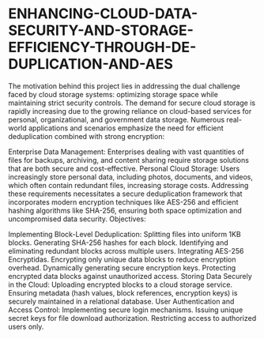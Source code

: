 # ENHANCING-CLOUD-DATA-SECURITY-AND-STORAGE-EFFICIENCY-THROUGH-DE-DUPLICATION-AND-AES

The motivation behind this project lies in addressing the dual challenge faced by cloud storage systems: optimizing storage space while maintaining strict security controls. The demand for secure cloud storage is rapidly increasing due to the growing reliance on cloud-based services for personal, organizational, and government data storage. Numerous real-world applications and scenarios emphasize the need for efficient deduplication combined with strong encryption:

Enterprise Data Management: Enterprises dealing with vast quantities of files for backups, archiving, and content sharing require storage solutions that are both secure and cost-effective.
Personal Cloud Storage: Users increasingly store personal data, including photos, documents, and videos, which often contain redundant files, increasing storage costs. Addressing these requirements necessitates a secure deduplication framework that incorporates modern encryption techniques like AES-256 and efficient hashing algorithms like SHA-256, ensuring both space optimization and uncompromised data security.
Objectives:

Implementing Block-Level Deduplication:
Splitting files into uniform 1KB blocks.
Generating SHA-256 hashes for each block.
Identifying and eliminating redundant blocks across multiple users.
Integrating AES-256 Encryptidas.
Encrypting only unique data blocks to reduce encryption overhead.
Dynamically generating secure encryption keys.
Protecting encrypted data blocks against unauthorized access.
Storing Data Securely in the Cloud:
Uploading encrypted blocks to a cloud storage service.
Ensuring metadata (hash values, block references, encryption keys) is securely maintained in a relational database.
User Authentication and Access Control:
Implementing secure login mechanisms.
Issuing unique secret keys for file download authorization.
Restricting access to authorized users only.
